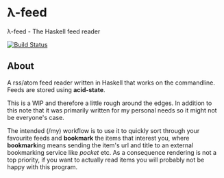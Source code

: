 # λ-feed #

λ-feed - The Haskell feed reader

[![Build Status](https://travis-ci.org/markus1189/lambda-feed.png?branch=master)](https://travis-ci.org/markus1189/lambda-feed)

## About ##

A rss/atom feed reader written in Haskell that works on the
commandline.  Feeds are stored using **acid-state**.

This is a WIP and therefore a little rough around the edges.  In
addition to this note that it was primarily written for my personal
needs so it might not be everyone's case.

The intended (/my) workflow is to use it to quickly sort through your
favourite feeds and **bookmark** the items that interest you, where
**bookmark**ing means sending the item's url and title to an external
bookmarking service like *pocket* etc.  As a consequence rendering is
not a top priority, if you want to actually read items you will
probably not be happy with this program.

